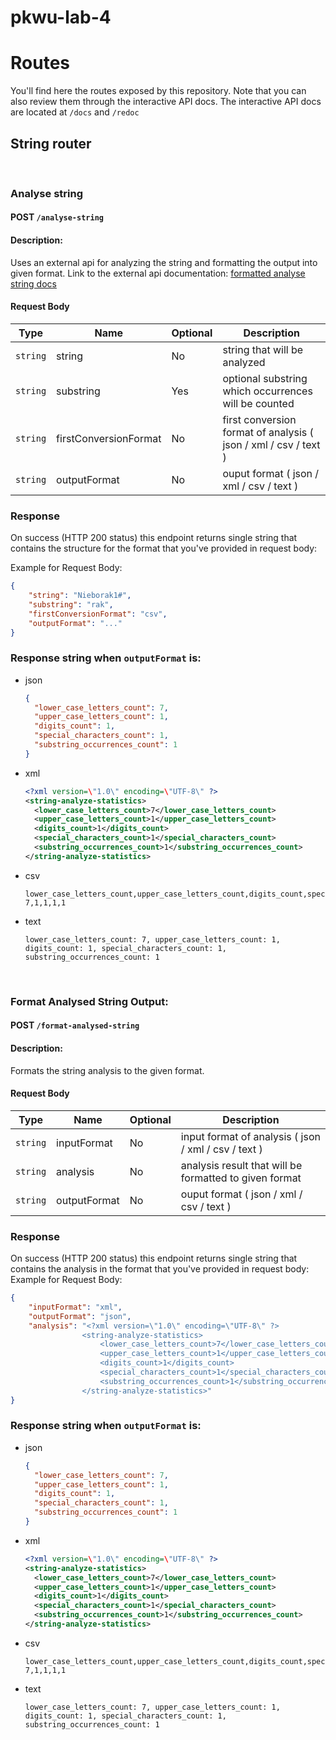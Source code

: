 # pkwu-lab-4

# Routes

You'll find here the routes exposed by this repository. Note that you can also review them through the interactive API docs. The interactive API docs are located at `/docs` and `/redoc`

## String router

<br>

### **Analyse string**

#### POST `/analyse-string`

#### **Description**:

Uses an external api for analyzing the string and formatting the output into given format.
Link to the external api documentation: [formatted analyse string docs](https://github.com/Reszkettle/pkwu-lab-3#readme)

#### **Request Body**

| Type     | Name                  | Optional | Description                                                     |
| -------- | --------------------- | -------- | --------------------------------------------------------------- |
| `string` | string                | No       | string that will be analyzed                                    |
| `string` | substring             | Yes      | optional substring which occurrences will be counted            |
| `string` | firstConversionFormat | No       | first conversion format of analysis ( json / xml / csv / text ) |
| `string` | outputFormat          | No       | ouput format ( json / xml / csv / text )                        |

### Response

On success (HTTP 200 status) this endpoint returns single string that contains the structure for the format that you've provided in request body:

Example for Request Body:

```json
{
	"string": "Nieborak1#",
	"substring": "rak",
	"firstConversionFormat": "csv",
	"outputFormat": "..."
}
```

### Response string when `outputFormat` is:

- json
  ```json
  {
  	"lower_case_letters_count": 7,
  	"upper_case_letters_count": 1,
  	"digits_count": 1,
  	"special_characters_count": 1,
  	"substring_occurrences_count": 1
  }
  ```
- xml
  ```xml
  <?xml version=\"1.0\" encoding=\"UTF-8\" ?>
  <string-analyze-statistics>
    <lower_case_letters_count>7</lower_case_letters_count>
    <upper_case_letters_count>1</upper_case_letters_count>
    <digits_count>1</digits_count>
    <special_characters_count>1</special_characters_count>
    <substring_occurrences_count>1</substring_occurrences_count>
  </string-analyze-statistics>
  ```
- csv
  ```csv
  lower_case_letters_count,upper_case_letters_count,digits_count,special_characters_count,substring_occurrences_count
  7,1,1,1,1
  ```
- text
  ```
  lower_case_letters_count: 7, upper_case_letters_count: 1, digits_count: 1, special_characters_count: 1, substring_occurrences_count: 1
  ```

<br>

### **Format Analysed String Output**:

#### POST `/format-analysed-string`

#### **Description**:

Formats the string analysis to the given format.

#### **Request Body**

| Type     | Name         | Optional | Description                                            |
| -------- | ------------ | -------- | ------------------------------------------------------ |
| `string` | inputFormat  | No       | input format of analysis ( json / xml / csv / text )   |
| `string` | analysis     | No       | analysis result that will be formatted to given format |
| `string` | outputFormat | No       | ouput format ( json / xml / csv / text )               |

### Response

On success (HTTP 200 status) this endpoint returns single string that contains the analysis in the format that you've provided in request body:
Example for Request Body:

```json
{
	"inputFormat": "xml",
	"outputFormat": "json",
	"analysis": "<?xml version=\"1.0\" encoding=\"UTF-8\" ?>
                <string-analyze-statistics>
                    <lower_case_letters_count>7</lower_case_letters_count>
                    <upper_case_letters_count>1</upper_case_letters_count>
                    <digits_count>1</digits_count>
                    <special_characters_count>1</special_characters_count>
                    <substring_occurrences_count>1</substring_occurrences_count>
                </string-analyze-statistics>"
}
```

### Response string when `outputFormat` is:

- json

  ```json
  {
  	"lower_case_letters_count": 7,
  	"upper_case_letters_count": 1,
  	"digits_count": 1,
  	"special_characters_count": 1,
  	"substring_occurrences_count": 1
  }
  ```

- xml
  ```xml
  <?xml version=\"1.0\" encoding=\"UTF-8\" ?>
  <string-analyze-statistics>
    <lower_case_letters_count>7</lower_case_letters_count>
    <upper_case_letters_count>1</upper_case_letters_count>
    <digits_count>1</digits_count>
    <special_characters_count>1</special_characters_count>
    <substring_occurrences_count>1</substring_occurrences_count>
  </string-analyze-statistics>
  ```
- csv
  ```csv
  lower_case_letters_count,upper_case_letters_count,digits_count,special_characters_count,substring_occurrences_count
  7,1,1,1,1
  ```
- text
  ```
  lower_case_letters_count: 7, upper_case_letters_count: 1, digits_count: 1, special_characters_count: 1, substring_occurrences_count: 1
  ```
